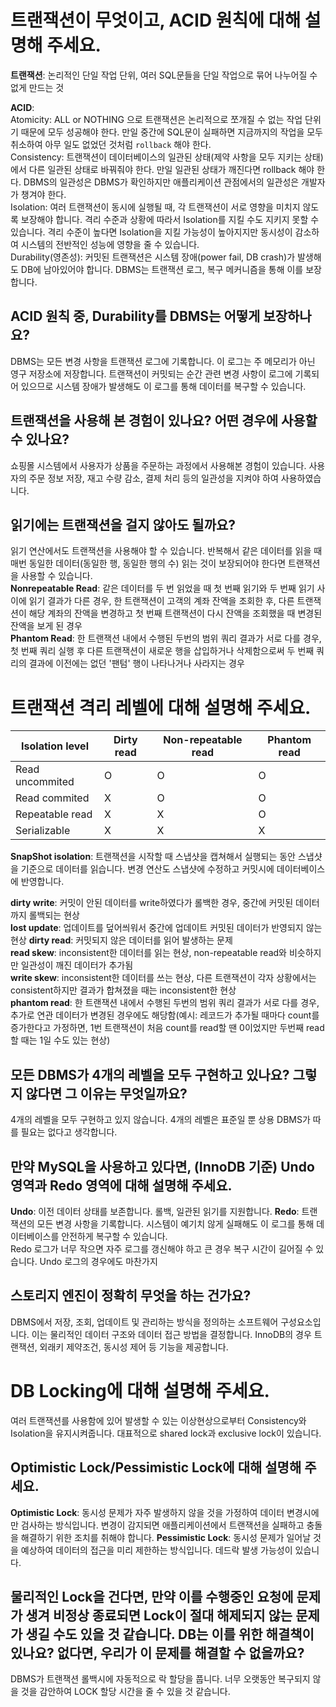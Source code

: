 # 트랜잭션이 무엇이고, ACID 원칙에 대해 설명해 주세요.

**트랜잭션**: 논리적인 단일 작업 단위, 여러 SQL문들을 단일 작업으로 묶어 나누어질 수 없게 만드는 것   

**ACID**:   
Atomicity: ALL or NOTHING 으로 트랜잭션은 논리적으로 쪼개질 수 없는 작업 단위기 때문에 모두 성공해야 한다. 만일 중간에 SQL문이 실패하면 지금까지의 작업을 모두 취소하여 아무 일도 없었던 것처럼 `rollback` 해야 한다.   
Consistency: 트랜잭션이 데이터베이스의 일관된 상태(제약 사항을 모두 지키는 상태)에서 다른 일관된 상태로 바꿔줘야 한다. 만일 일관된 상태가 깨진다면 rollback 해야 한다. DBMS의 일관성은 DBMS가 확인하지만 애플리케이션 관점에서의 일관성은 개발자가 챙겨야 한다.   
Isolation: 여러 트랜잭션이 동시에 실행될 때, 각 트랜잭션이 서로 영향을 미치지 않도록 보장해야 합니다. 격리 수준과 상황에 따라서 Isolation를 지킬 수도 지키지 못할 수 있습니다. 격리 수준이 높다면 Isolation을 지킬 가능성이 높아지지만 동시성이 감소하여 시스템의 전반적인 성능에 영향을 줄 수 있습니다.   
Durability(영존성): 커밋된 트랜잭션은 시스템 장애(power fail, DB crash)가 발생해도 DB에 남아있어야 합니다. DBMS는 트랜잭션 로그, 복구 메커니즘을 통해 이를 보장합니다.

## ACID 원칙 중, Durability를 DBMS는 어떻게 보장하나요?

DBMS는 모든 변경 사항을 트랜잭션 로그에 기록합니다. 이 로그는 주 메모리가 아닌 영구 저장소에 저장합니다. 트랜잭션이 커밋되는 순간 관련 변경 사항이 로그에 기록되어 있으므로 시스템 장애가 발생해도 이 로그를 통해 데이터를 복구할 수 있습니다.

## 트랜잭션을 사용해 본 경험이 있나요? 어떤 경우에 사용할 수 있나요?

쇼핑몰 시스템에서 사용자가 상품을 주문하는 과정에서 사용해본 경험이 있습니다. 사용자의 주문 정보 저장, 재고 수량 감소, 결제 처리 등의 일관성을 지켜야 하여 사용하였습니다.

## 읽기에는 트랜잭션을 걸지 않아도 될까요?

읽기 연산에서도 트랜잭션을 사용해야 할 수 있습니다. 반복해서 같은 데이터를 읽을 때 매번 동일한 데이터(동일한 행, 동일한 행의 수) 읽는 것이 보장되어야 한다면 트랜잭션을 사용할 수 있습니다.   
**Nonrepeatable Read**: 같은 데이터를 두 번 읽었을 때 첫 번째 읽기와 두 번째 읽기 사이에 읽기 결과가 다른 경우, 한 트랜잭션이 고객의 계좌 잔액을 조회한 후, 다른 트랜잭션이 해당 계좌의 잔액을 변경하고 첫 번째 트랜잭션이 다시 잔액을 조회했을 때 변경된 잔액을 보게 된 경우   
**Phantom Read**: 한 트랜잭션 내에서 수행된 두번의 범위 쿼리 결과가 서로 다를 경우, 첫 번째 쿼리 실행 후 다른 트랜잭션이 새로운 행을 삽입하거나 삭제함으로써 두 번째 쿼리의 결과에 이전에는 없던 '팬텀' 행이 나타나거나 사라지는 경우

# 트랜잭션 격리 레벨에 대해 설명해 주세요.

|Isolation level|Dirty read|Non-repeatable read|Phantom read|
|---            |---       |---                |---         |
|Read uncommited|O         |O                  |O           |
|Read commited  |X         |O                  |O           |
|Repeatable read|X         |X                  |O           |
|Serializable   |X         |X                  |X           |

**SnapShot isolation**: 트랜잭션을 시작할 때 스냅샷을 캡쳐해서 실행되는 동안 스냅샷을 기준으로 데이터를 읽습니다. 변경 연산도 스냅샷에 수정하고 커밋시에 데이터베이스에 반영합니다.   

**dirty write**: 커밋이 안된 데이터를 write하였다가 롤백한 경우, 중간에 커밋된 데이터까지 롤백되는 현상   
**lost update**: 업데이트를 덮어씌워서 중간에 업데이트 커밋된 데이터가 반영되지 않는 현상
**dirty read**: 커밋되지 않은 데이터를 읽어 발생하는 문제   
**read skew**: inconsistent한 데이터를 읽는 현상, non-repeatable read와 비슷하지만 일관성이 깨진 데이터가 추가됨   
**write skew**: inconsistent한 데이터를 쓰는 현상, 다른 트랜잭션이 각자 상황에서는 consistent하지만 결과가 합쳐졌을 때는 inconsistent한 현상   
**phantom read**: 한 트랜잭션 내에서 수행된 두번의 범위 쿼리 결과가 서로 다를 경우, 추가로 연관 데이터가 변경된 경우에도 해당함(예시: 레코드가 추가될 때마다 count를 증가한다고 가정하면, 1번 트랜잭션이 처음 count를 read할 땐 0이었지만 두번째 read할 때는 1일 수도 있는 현상)


## 모든 DBMS가 4개의 레벨을 모두 구현하고 있나요? 그렇지 않다면 그 이유는 무엇일까요?

4개의 레벨을 모두 구현하고 있지 않습니다. 4개의 레벨은 표준일 뿐 상용 DBMS가 따를 필요는 없다고 생각합니다.

## 만약 MySQL을 사용하고 있다면, (InnoDB 기준) Undo 영역과 Redo 영역에 대해 설명해 주세요.

**Undo**: 이전 데이터 상태를 보존합니다. 롤백, 일관된 읽기를 지원합니다.
**Redo**: 트랜잭션의 모든 변경 사항을 기록합니다. 시스템이 예기치 않게 실패해도 이 로그를 통해 데이터베이스를 안전하게 복구할 수 있습니다.   
Redo 로그가 너무 작으면 자주 로그를 갱신해야 하고 큰 경우 복구 시간이 길어질 수 있습니다. Undo 로그의 경우에도 마찬가지

## 스토리지 엔진이 정확히 무엇을 하는 건가요?

DBMS에서 저장, 조회, 업데이트 및 관리하는 방식을 정의하는 소프트웨어 구성요소입니다. 이는 물리적인 데이터 구조와 데이터 접근 방법을 결정합니다. InnoDB의 경우 트랜잭션, 외래키 제약조건, 동시성 제어 등 기능을 제공합니다.

# DB Locking에 대해 설명해 주세요.

여러 트랜잭션를 사용함에 있어 발생할 수 있는 이상현상으로부터 Consistency와 Isolation을 유지시켜줍니다. 대표적으로 shared lock과 exclusive lock이 있습니다.

## Optimistic Lock/Pessimistic Lock에 대해 설명해 주세요.

**Optimistic Lock**: 동시성 문제가 자주 발생하지 않을 것을 가정하여 데이터 변경시에만 검사하는 방식입니다. 변경이 감지되면 애플리케이션에서 트랜잭션을 실패하고 충돌을 해결하기 위한 조치를 취해야 합니다.
**Pessimistic Lock**: 동시성 문제가 일어날 것을 예상하여 데이터의 접근을 미리 제한하는 방식입니다. 데드락 발생 가능성이 있습니다.

## 물리적인 Lock을 건다면, 만약 이를 수행중인 요청에 문제가 생겨 비정상 종료되면 Lock이 절대 해제되지 않는 문제가 생길 수도 있을 것 같습니다. DB는 이를 위한 해결책이 있나요? 없다면, 우리가 이 문제를 해결할 수 없을까요?

DBMS가 트랜잭션 롤백시에 자동적으로 락 할당을 풉니다. 너무 오랫동안 복구되지 않을 것을 감안하여 LOCK 할당 시간을 줄 수 있을 것 같습니다.